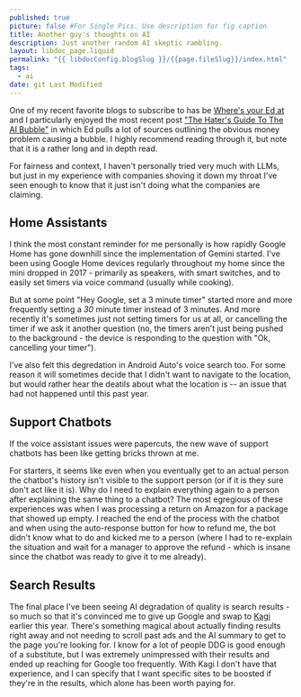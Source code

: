 ```yaml
---
published: true
picture: false #For Single Pics. Use description for fig caption
title: Another guy's thoughts on AI
description: Just another random AI skeptic rambling.
layout: libdoc_page.liquid
permalink: "{{ libdocConfig.blogSlug }}/{{page.fileSlug}}/index.html"
tags:
  - ai
date: git Last Modified
---
```


One of my recent favorite blogs to subscribe to has be [Where's your Ed at](https://www.wheresyoured.at/) and I particularly enjoyed the most recent post ["The Hater's Guide To The AI Bubble"](https://www.wheresyoured.at/the-haters-gui/) in which Ed pulls a lot of sources outlining the obvious money problem causing a bubble. I highly recommend reading through it, but note that it is a rather long and in depth read.

For fairness and context, I haven't personally tried very much with LLMs, but just in my experience with companies shoving it down my throat I've seen enough to know that it just isn't doing what the companies are claiming.

## Home Assistants

I think the most constant reminder for me personally is how rapidly Google Home has gone downhill since the implementation of Gemini started. I've been using Google Home devices regularly throughout my home since the mini dropped in 2017 - primarily as speakers, with smart switches, and to easily set timers via voice command (usually while cooking).

But at some point "Hey Google, set a 3 minute timer" started more and more frequently setting a _30_ minute timer instead of 3 minutes. And more recently it's sometimes just not setting timers for us at all, or cancelling the timer if we ask it another question (no, the timers aren't just being pushed to the background - the device is responding to the question with "Ok, cancelling your timer").

I've also felt this degredation in Android Auto's voice search too. For some reason it will sometimes decide that I didn't want to navigate to the location, but would rather hear the deatils about what the location is -- an issue that had not happened until this past year.

## Support Chatbots

If the voice assistant issues were papercuts, the new wave of support chatbots has been like getting bricks thrown at me.

For starters, it seems like even when you eventually get to an actual person the chatbot's history isn't visible to the support person (or if it is they sure don't act like it is). Why do I need to explain everything again to a person after explaining the same thing to a chatbot? The most egregious of these experiences was when I was processing a return on Amazon for a package that showed up empty. I reached the end of the process with the chatbot and when using the auto-response button for how to refund me, the bot didn't know what to do and kicked me to a person (where I had to re-explain the situation and wait for a manager to approve the refund - which is insane since the chatbot was ready to give it to me already).

## Search Results

The final place I've been seeing AI degradation of quality is search results - so much so that it's convinced me to give up Google and swap to [Kagi](https://kagi.com/) earlier this year. There's something magical about actually finding results right away and not needing to scroll past ads and the AI summary to get to the page you're looking for. I know for a lot of people DDG is good enough of a substitute, but I was extremely unimpressed with their results and ended up reaching for Google too frequently. With Kagi I don't have that experience, and I can specify that I want specific sites to be boosted if they're in the results, which alone has been worth paying for.
